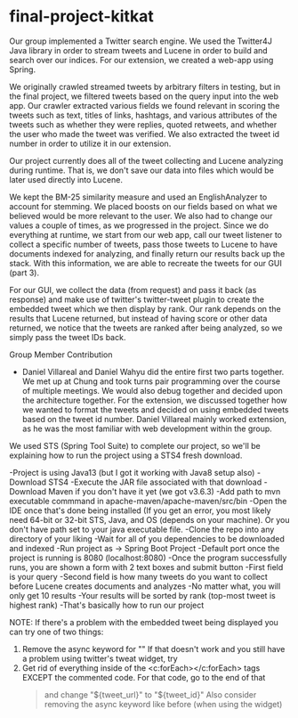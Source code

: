 # final-project-kitkat
Our group implemented a Twitter search engine. We used the Twitter4J Java library in order to stream tweets and 
Lucene in order to build and search over our indices. For our extension, we created a web-app using Spring. 

We originally crawled streamed tweets by arbitrary filters in testing, but in the final project, we filtered tweets based on the query
input into the web app. Our crawler extracted various fields we found relevant in scoring the tweets such as text, titles of links, 
hashtags, and various attributes of the tweets such as whether they were replies, quoted retweets, and whether the user who made the 
tweet was verified. We also extracted the tweet id number in order to utilize it in our extension. 

Our project currently does all of the tweet collecting and Lucene analyzing during runtime. That is, we don't save our data into files
which would be later used directly into Lucene.

We kept the BM-25 similarity measure and used an EnglishAnalyzer to account for stemming. We placed boosts on our fields based on what
we believed would be more relevant to the user. We also had to change our values a couple of times, as we progressed in the project.
Since we do everything at runtime, we start from our web app, call our tweet listener to collect a specific number of tweets, pass those
tweets to Lucene to have documents indexed for analyzing, and finally return our results back up the stack. With this information,
we are able to recreate the tweets for our GUI (part 3).

For our GUI, we collect the data (from request) and pass it back (as response) and make use of twitter's twitter-tweet plugin to
create the embedded tweet which we then display by rank. Our rank depends on the results that Lucene returned, but instead of 
having score or other data returned, we notice that the tweets are ranked after being analyzed, so we simply pass the tweet IDs back.

Group Member Contribution
- Daniel Villareal and Daniel Wahyu did the entire first two parts together. We met up at Chung and took turns pair programming 
over the course of multiple meetings. We would also debug together and decided upon the architecture together. For the extension, we 
discussed together how we wanted to format the tweets and decided on using embedded tweets based on the tweet id number. Daniel Villareal
mainly worked extension, as he was the most familiar with web development within the group. 

We used STS (Spring Tool Suite) to complete our project, so we'll be explaining how to run 
the project using a STS4 fresh download.

-Project is using Java13 (but I got it working with Java8 setup also)
-Download STS4
-Execute the JAR file associated with that download
-Download Maven if you don't have it yet (we got v3.6.3)
-Add path to mvn executable commmand in apache-maven<version>/apache-maven/src/bin
-Open the IDE once that's done being installed 
(If you get an error, you most likely need 64-bit or 32-bit STS, Java, and OS (depends on your machine). Or you don't have path set to your java executable file.
-Clone the repo into any directory of your liking
-Wait for all of you dependencies to be downloaded and indexed
-Run project as -> Spring Boot Project
-Default port once the project is running is 8080 (localhost:8080)
-Once the program successfully runs, you are shown a form with 2 text boxes and submit button
-First field is your query
-Second field is how many tweets do you want to collect before Lucene creates documents and analyzes
-No matter what, you will only get 10 results
-Your results will be sorted by rank (top-most tweet is highest rank)
-That's basically how to run our project

NOTE: 
If there's a problem with the embedded tweet being displayed you can try one of two things:
1) Remove the async keyword for "<script async src="https://platform.twitter.com/widgets.js"></script>"
If that doesn't work and you still have a problem using twitter's tweat widget, try
2) Get rid of everything inside of the <c:forEach></c:forEach> tags EXCEPT the commented code.
   For that code, go to the end of that <blockquote> and change "${tweet_url}" to "${tweet_id}"
      Also consider removing the async keyword like before (when using the widget)
